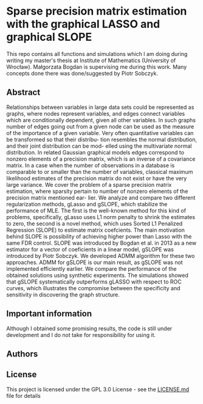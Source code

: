 # Sparse precision matrix estimation with the graphical LASSO and graphical SLOPE

This repo contains all functions and simulations which I am doing during writing my master's thesis at Institute of Mathematics (University of Wrocław). Małgorzata Bogdan is supervising me during this work.
Many concepts done there was done/suggested by Piotr Sobczyk.

## Abstract

Relationships between variables in large data sets could be represented as
graphs, where nodes represent variables, and edges connect variables which are
conditionally dependent, given all other variables. In such graphs number of
edges going out from a given node can be used as the measure of the importance
of a given variable.
Very often quantitative variables can be transformed so that their distribu-
tion resembles the normal distribution, and their joint distribution can be mod-
elled using the multivariate normal distribution. In related Gaussian graphical
models edges correspond to nonzero elements of a precision matrix, which is an
inverse of a covariance matrix. In a case when the number of observations in
a database is comparable to or smaller than the number of variables, classical
maximum likelihood estimates of the precision matrix do not exist or have the
very large variance.
We cover the problem of a sparse precision matrix estimation, where sparsity
pertain to number of nonzero elements of the precision matrix mentioned ear-
lier. We analyze and compare two different regularization methods, gLasso and
gSLOPE, which stabilize the performance of MLE. The first is the well-known
method for this kind of problems, specifically, gLasso uses L1 norm penalty to
shrink the estimates to zero, the second is a novel method, which uses Sorted
L1 Penalized Regression (SLOPE) to estimate matrix coefcients. The main
motivation behind SLOPE is possibility of achieving higher power than Lasso
with the same FDR control.
SLOPE was introduced by Bogdan et al. in 2013 as a new estimator for
a vector of coeficients in a linear model, gSLOPE was introduced by Piotr
Sobczyk. We developed ADMM algorithm for these two approaches. ADMM
for gSLOPE is our main result, as gSLOPE was not implemented efficiently
earlier. We compare the performance of the obtained solutions using synthetic
experiments.
The simulations showed that gSLOPE systematically outperforms gLASSO
with respect to ROC curves, which illustrates the compromise between the
specificity and sensitivity in discovering the graph structure.


## Important information

Although I obtained some promising results, the code is still under development and I do not take for responsibility for using it.

## Authors

## License

This project is licensed under the GPL 3.0 License - see the [LICENSE.md](LICENSE.md) file for details
